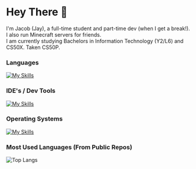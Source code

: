 # Hey There 👋

I'm Jacob (Jay), a full-time student and part-time dev (when I get a break!). I also run Minecraft servers for friends.<br>
I am currently studying Bachelors in Information Technology (Y2/L6) and CS50X. Taken CS50P.

### Languages

[![My Skills](https://skillicons.dev/icons?i=python,cs,java,md,html,css,js,swift,c&perline=10)](https://skillicons.dev)

### IDE's / Dev Tools

[![My Skills](https://skillicons.dev/icons?i=visualstudio,vscode,idea,maven,androidstudio,gradle,apple,aws,github&perline=10)](https://skillicons.dev)

### Operating Systems

[![My Skills](https://skillicons.dev/icons?i=windows,debian,ubuntu,apple&perline=10)](https://skillicons.dev)

### Most Used Languages (From Public Repos)

![Top Langs](https://github-readme-stats.vercel.app/api/top-langs/?username=Jaytak&layout=compact&theme=github_dark)

<!--
**Jaytak/Jaytak** is a ✨ _special_ ✨ repository because its `README.md` (this file) appears on your GitHub profile.

Here are some ideas to get you started:

- 🔭 I’m currently working on ...
- 🌱 I’m currently learning ...
- 👯 I’m looking to collaborate on ...
- 🤔 I’m looking for help with ...
- 💬 Ask me about ...
- 📫 How to reach me: ...
- 😄 Pronouns: ...
- ⚡ Fun fact: ...
-->
